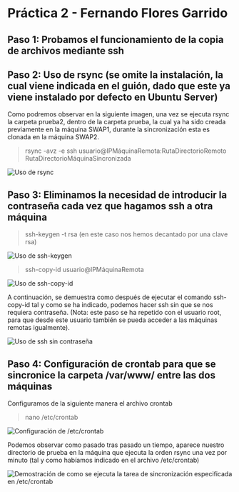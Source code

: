 # Práctica 2 - Fernando Flores Garrido## Paso 1: Probamos el funcionamiento de la copia de archivos mediante ssh## Paso 2:  Uso de rsync (se omite la instalación, la cual viene indicada en el guión, dado que este ya viene instalado por defecto en Ubuntu Server)Como podremos observar en la siguiente imagen, una vez se ejecuta rsync la carpeta prueba2, dentro de la carpeta prueba, la cual ya ha sido creada previamente en la máquina SWAP1, durante la sincronización esta es clonada en la máquina SWAP2.>rsync -avz -e ssh usuario@IPMáquinaRemota:RutaDirectorioRemoto RutaDirectorioMáquinaSincronizada![Uso de rsync](img/Screenshot_5)## Paso 3: Eliminamos la necesidad de introducir la contraseña cada vez que hagamos ssh a otra máquina>ssh-keygen -t rsa (en este caso nos hemos decantado por una clave rsa)![Uso de ssh-keygen](img/Screenshot_2)>ssh-copy-id usuario@IPMáquinaRemota![Uso de ssh-copy-id](img/Screenshot_3)A continuación, se demuestra como después de ejecutar el comando ssh-copy-id tal y como se ha indicado, podemos hacer ssh sin que se nos requiera contraseña. (Nota: este paso se ha repetido con el usuario root, para que desde este usuario también se pueda acceder a las máquinas remotas igualmente).![Uso de ssh sin contraseña](img/Screenshot_4)## Paso 4: Configuración de crontab para que se sincronice la carpeta /var/www/ entre las dos máquinasConfiguramos de la siguiente manera el archivo crontab> nano /etc/crontab![Configuración de /etc/crontab](img/Screenshot_13)Podemos observar como pasado tras pasado un tiempo, aparece nuestro directorio de prueba en la máquina que ejecuta la orden rsync una vez por minuto (tal y como habíamos indicado en el archivo /etc/crontab)![Demostración de como se ejecuta la tarea de sincronización especificada en /etc/crontab](img/Screenshot_12)